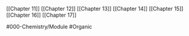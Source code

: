 [[Chapter 11]]
[[Chapter 12]]
[[Chapter 13]]
[[Chapter 14]]
[[Chapter 15]]
[[Chapter 16]]
[[Chapter 17]]

#000-Chemistry/Module 
#Organic
